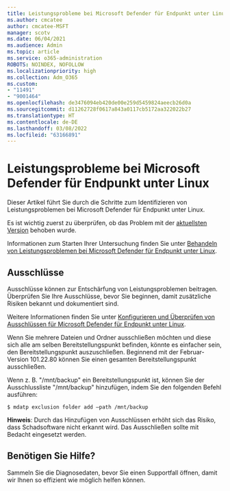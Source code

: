 ```yaml
---
title: Leistungsprobleme bei Microsoft Defender für Endpunkt unter Linux
ms.author: cmcatee
author: cmcatee-MSFT
manager: scotv
ms.date: 06/04/2021
ms.audience: Admin
ms.topic: article
ms.service: o365-administration
ROBOTS: NOINDEX, NOFOLLOW
ms.localizationpriority: high
ms.collection: Adm_O365
ms.custom:
- "11491"
- "9001464"
ms.openlocfilehash: de3476094eb420de00e259d5459824aeecb26d0a
ms.sourcegitcommit: d11262728f0617a843a0117cb5172aa322022b27
ms.translationtype: HT
ms.contentlocale: de-DE
ms.lasthandoff: 03/08/2022
ms.locfileid: "63166891"
---
```

# <a name="performance-issues-for-microsoft-defender-for-endpoint-on-linux"></a>Leistungsprobleme bei Microsoft Defender für Endpunkt unter Linux

Dieser Artikel führt Sie durch die Schritte zum Identifizieren von Leistungsproblemen bei Microsoft Defender für Endpunkt unter Linux.

Es ist wichtig zuerst zu überprüfen, ob das Problem mit der [aktuellsten Version](https://docs.microsoft.com/microsoft-365/security/defender-endpoint/linux-whatsnew) behoben wurde. 

Informationen zum Starten Ihrer Untersuchung finden Sie unter [Behandeln von Leistungsproblemen bei Microsoft Defender für Endpunkt unter Linux](https://docs.microsoft.com/microsoft-365/security/defender-endpoint/linux-support-perf).

## <a name="exclusions"></a>Ausschlüsse

Ausschlüsse können zur Entschärfung von Leistungsproblemen beitragen. Überprüfen Sie Ihre Ausschlüsse, bevor Sie beginnen, damit zusätzliche Risiken bekannt und dokumentiert sind.

Weitere Informationen finden Sie unter [Konfigurieren und Überprüfen von Ausschlüssen für Microsoft Defender für Endpunkt unter Linux](https://docs.microsoft.com/microsoft-365/security/defender-endpoint/linux-exclusions).

Wenn Sie mehrere Dateien und Ordner ausschließen möchten und diese sich alle am selben Bereitstellungspunkt befinden, könnte es einfacher sein, den Bereitstellungspunkt auszuschließen. Beginnend mit der Februar-Version 101.22.80 können Sie einen gesamten Bereitstellungspunkt ausschließen.

Wenn z. B. "/mnt/backup" ein Bereitstellungspunkt ist, können Sie der Ausschlussliste "/mnt/backup" hinzufügen, indem Sie den folgenden Befehl ausführen:

`$ mdatp exclusion folder add –path /mnt/backup`

**Hinweis**: Durch das Hinzufügen von Ausschlüssen erhöht sich das Risiko, dass Schadsoftware nicht erkannt wird. Das Ausschließen sollte mit Bedacht eingesetzt werden.

## <a name="need-help"></a>Benötigen Sie Hilfe?

Sammeln Sie die Diagnosedaten, bevor Sie einen Supportfall öffnen, damit wir Ihnen so effizient wie möglich helfen können.
